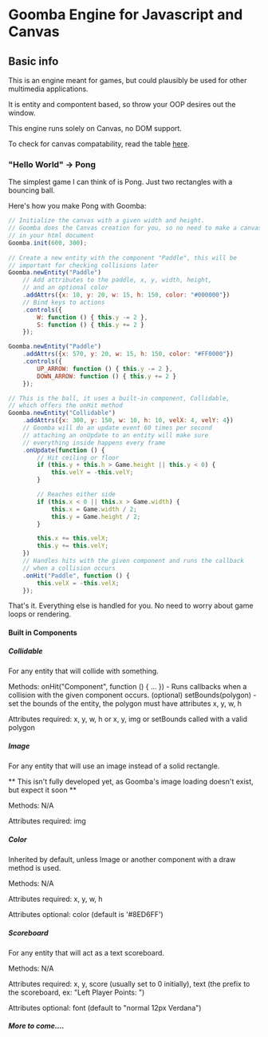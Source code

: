 # Goomba Engine for Javascript and Canvas

## Basic info
This is an engine meant for games, but could plausibly be used for other multimedia applications.

It is entity and compontent based, so throw your OOP desires out the window.

This engine runs solely on Canvas, no DOM support.

To check for canvas compatability, read the table [here](http://caniuse.com/#feat=canvas).

### "Hello World" -> Pong
The simplest game I can think of is Pong. Just two rectangles with a bouncing ball.

Here's how you make Pong with Goomba:

```javascript
// Initialize the canvas with a given width and height.
// Goomba does the Canvas creation for you, so no need to make a canvas 
// in your html document
Goomba.init(600, 300);
 
// Create a new entity with the component "Paddle", this will be 
// important for checking collisions later
Goomba.newEntity("Paddle")
    // Add attributes to the paddle, x, y, width, height, 
    // and an optional color
    .addAttrs({x: 10, y: 20, w: 15, h: 150, color: "#000000"})
    // Bind keys to actions
    .controls({
        W: function () { this.y -= 2 },
        S: function () { this.y += 2 }
    });

Goomba.newEntity("Paddle")
    .addAttrs({x: 570, y: 20, w: 15, h: 150, color: "#FF0000"})
    .controls({
        UP_ARROW: function () { this.y -= 2 },
        DOWN_ARROW: function () { this.y += 2 } 
    });

// This is the ball, it uses a built-in component, Collidable, 
// which offers the onHit method
Goomba.newEntity("Collidable")
    .addAttrs({x: 300, y: 150, w: 10, h: 10, velX: 4, velY: 4})
    // Goomba will do an update event 60 times per second
    // attaching an onUpdate to an entity will make sure
    // everything inside happens every frame
    .onUpdate(function () {
        // Hit ceiling or floor
        if (this.y + this.h > Game.height || this.y < 0) {
            this.velY = -this.velY;
        }

        // Reaches either side
        if (this.x < 0 || this.x > Game.width) {
            this.x = Game.width / 2;
            this.y = Game.height / 2;
        }

        this.x += this.velX;
        this.y += this.velY;
    })
    // Handles hits with the given component and runs the callback 
    // when a collision occurs
    .onHit("Paddle", function () {
        this.velX = -this.velX;
    });
```
That's it. Everything else is handled for you. No need to worry about game loops or rendering.


#### Built in Components
##### Collidable
For any entity that will collide with something. 

Methods:
onHit("Component", function () { ... }) - Runs callbacks when a collision with the given component occurs.
(optional) setBounds(polygon) - set the bounds of the entity, the polygon must have attributes x, y, w, h

Attributes required:
x, y, w, h or x, y, img or setBounds called with a valid polygon

##### Image
For any entity that will use an image instead of a solid rectangle.

** This isn't fully developed yet, as Goomba's image loading doesn't exist, but expect it soon **

Methods:
N/A

Attributes required:
img

##### Color
Inherited by default, unless Image or another component with a draw method is used.

Methods:
N/A

Attributes required:
x, y, w, h

Attributes optional:
color (default is '#8ED6FF')

##### Scoreboard
For any entity that will act as a text scoreboard.

Methods:
N/A

Attributes required:
x, y, score (usually set to 0 initially), text (the prefix to the scoreboard, ex: "Left Player Points: ")

Attributes optional:
font (default to "normal 12px Verdana")

##### More to come....